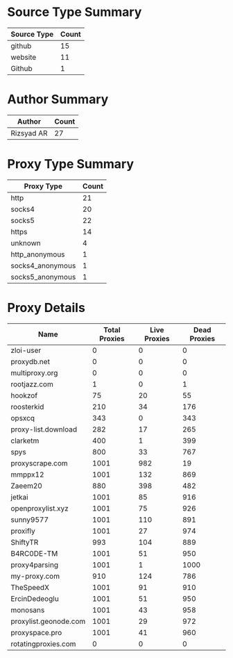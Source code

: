 # Source Type Summary

| Source Type | Count |
|-------------|-------|
| github | 15 |
| website | 11 |
| Github | 1 |


# Author Summary

| Author | Count |
|--------|-------|
| Rizsyad AR | 27 |


# Proxy Type Summary

| Proxy Type | Count |
|------------|-------|
| http | 21 |
| socks4 | 20 |
| socks5 | 22 |
| https | 14 |
| unknown | 4 |
| http_anonymous | 1 |
| socks4_anonymous | 1 |
| socks5_anonymous | 1 |


# Proxy Details

| Name | Total Proxies | Live Proxies | Dead Proxies |
|------|---------------|--------------|---------------|
| zloi-user | 0 | 0 | 0 |
| proxydb.net | 0 | 0 | 0 |
| multiproxy.org | 0 | 0 | 0 |
| rootjazz.com | 1 | 0 | 1 |
| hookzof | 75 | 20 | 55 |
| roosterkid | 210 | 34 | 176 |
| opsxcq | 343 | 0 | 343 |
| proxy-list.download | 282 | 17 | 265 |
| clarketm | 400 | 1 | 399 |
| spys | 800 | 33 | 767 |
| proxyscrape.com | 1001 | 982 | 19 |
| mmppx12 | 1001 | 132 | 869 |
| Zaeem20 | 880 | 398 | 482 |
| jetkai | 1001 | 85 | 916 |
| openproxylist.xyz | 1001 | 75 | 926 |
| sunny9577 | 1001 | 110 | 891 |
| proxifly | 1001 | 27 | 974 |
| ShiftyTR | 993 | 104 | 889 |
| B4RC0DE-TM | 1001 | 51 | 950 |
| proxy4parsing | 1001 | 1 | 1000 |
| my-proxy.com | 910 | 124 | 786 |
| TheSpeedX | 1001 | 91 | 910 |
| ErcinDedeoglu | 1001 | 51 | 950 |
| monosans | 1001 | 43 | 958 |
| proxylist.geonode.com | 1001 | 29 | 972 |
| proxyspace.pro | 1001 | 41 | 960 |
| rotatingproxies.com | 0 | 0 | 0 |
